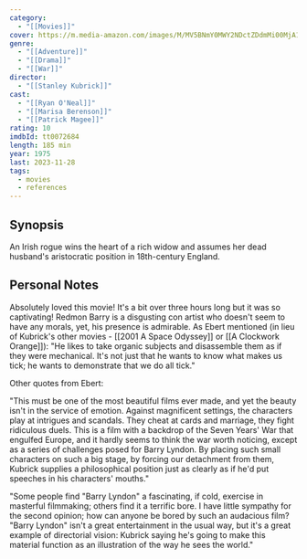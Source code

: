 ```yaml
---
category:
  - "[[Movies]]"
cover: https://m.media-amazon.com/images/M/MV5BNmY0MWY2NDctZDdmMi00MjA1LTk0ZTQtZDMyZTQ1NTNlYzVjXkEyXkFqcGdeQXVyMjUzOTY1NTc@._V1_SX300.jpg
genre:
  - "[[Adventure]]"
  - "[[Drama]]"
  - "[[War]]"
director:
  - "[[Stanley Kubrick]]"
cast:
  - "[[Ryan O'Neal]]"
  - "[[Marisa Berenson]]"
  - "[[Patrick Magee]]"
rating: 10
imdbId: tt0072684
length: 185 min
year: 1975
last: 2023-11-28
tags:
  - movies
  - references
---
```

## Synopsis

An Irish rogue wins the heart of a rich widow and assumes her dead husband's aristocratic position in 18th-century England.

## Personal Notes

Absolutely loved this movie! It's a bit over three hours long but it was so captivating!
Redmon Barry is a disgusting con artist who doesn't seem to have any morals, yet, his presence is admirable. As Ebert mentioned (in lieu of Kubrick's other movies - [[2001 A Space Odyssey]] or [[A Clockwork Orange]]): "He likes to take organic subjects and disassemble them as if they were mechanical. It's not just that he wants to know what makes us tick; he wants to demonstrate that we do all tick."

Other quotes from Ebert:

"This must be one of the most beautiful films ever made, and yet the beauty isn't in the service of emotion. Against magnificent settings, the characters play at intrigues and scandals. They cheat at cards and marriage, they fight ridiculous duels. This is a film with a backdrop of the Seven Years' War that engulfed Europe, and it hardly seems to think the war worth noticing, except as a series of challenges posed for Barry Lyndon. By placing such small characters on such a big stage, by forcing our detachment from them, Kubrick supplies a philosophical position just as clearly as if he'd put speeches in his characters' mouths."

"Some people find "Barry Lyndon" a fascinating, if cold, exercise in masterful filmmaking; others find it a terrific bore. I have little sympathy for the second opinion; how can anyone be bored by such an audacious film? "Barry Lyndon" isn't a great entertainment in the usual way, but it's a great example of directorial vision: Kubrick saying he's going to make this material function as an illustration of the way he sees the world."

